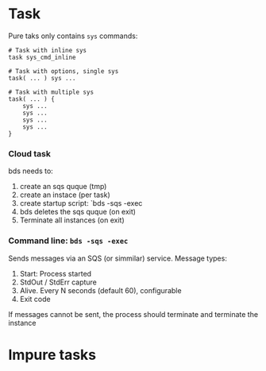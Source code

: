 
# Task

Pure taks only contains `sys` commands:

```
# Task with inline sys
task sys_cmd_inline

# Task with options, single sys
task( ... ) sys ...

# Task with multiple sys
task( ... ) {
	sys ...
	sys ...
	sys ...
	sys ...
}
```

### Cloud task

bds needs to:

1. create an sqs quque (tmp)
1. create an instace (per task)
1. create startup script: `bds -sqs -exec
1. bds deletes the sqs quque (on exit)
1. Terminate all instances (on exit)

### Command line: `bds -sqs -exec`

Sends messages via an SQS (or simmilar) service.
Message types:
1. Start: Process started
1. StdOut / StdErr capture
1. Alive. Every N seconds (default 60), configurable
1. Exit code 

If messages cannot be sent, the process should terminate and terminate the instance


# Impure tasks


